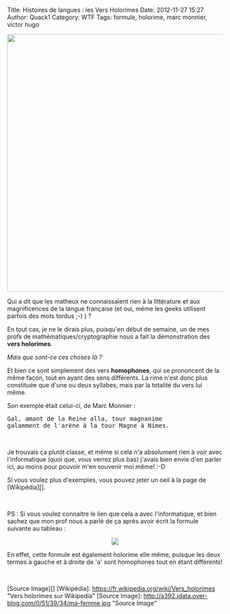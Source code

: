 
Title: Histoires de langues : les Vers Holorimes
Date: 2012-11-27 15:27
Author: Quack1
Category: WTF
Tags: formule, holorime, marc monnier, victor hugo

<div align=center><a href="static/upload/holorime_le_chat.png"><img src="static/upload/holorime_le_chat.png" width="600" align=center /></a></div>

Qui a dit que les matheux ne connaissaient rien à la littérature et aux magnificences de la langue française (et oui, même les geeks utilisent parfois des mots tordus ;-) ) ?

En tout cas, je ne le dirais plus, puisqu'en début de semaine, un de mes profs de mathématiques/cryptographie nous a fait la démonstration des **vers holorimes**.

*Mais que sont-ce ces choses là ?*

Et bien ce sont simplement des vers **homophones**, qui se prononcent de la même façon, tout en ayant des sens différents. La rime n'est donc plus constituée que d'une ou deux syllabes, mais par la totalité du vers lui même.

Son exemple était celui-ci, de Marc Monnier :

<pre>
Gal, amant de la Reine alla, tour magnanime
galamment de l'arène à la tour Magne à Nimes.
</pre>
 

Je trouvais ça plutôt classe, et même si cela n'a absolument rien à voir avec l'informatique (quoi que, vous verrez plus bas) j'avais bien envie d'en parler ici, au moins pour pouvoir m'en souvenir moi même! :-D

Si vous voulez plus d'exemples, vous pouvez jeter un oeil à la page de [Wikipédia][].

&nbsp; 

PS : Si vous voulez connaitre le lien que cela a avec l'informatique, et
bien sachez que mon prof nous a parlé de ça après avoir écrit la formule
suivante au tableau :

<div align=center><a href="static/upload/formuleHolorime.png"><img src="ustatic/pload/formuleHolorime.png" align=center /></a></div>

En effet, cette formule est également holorime elle même, puisque les
deux termes à gauche et à droite de 'a' sont homophones tout en étant
différents!

 

[Source Image][]
  [Wikipédia]: https://fr.wikipedia.org/wiki/Vers_holorimes "Vers holorimes sur Wikipedia"
  [Source Image]: http://a392.idata.over-blog.com/0/51/39/34/ma-femme.jpg "Source Image"
